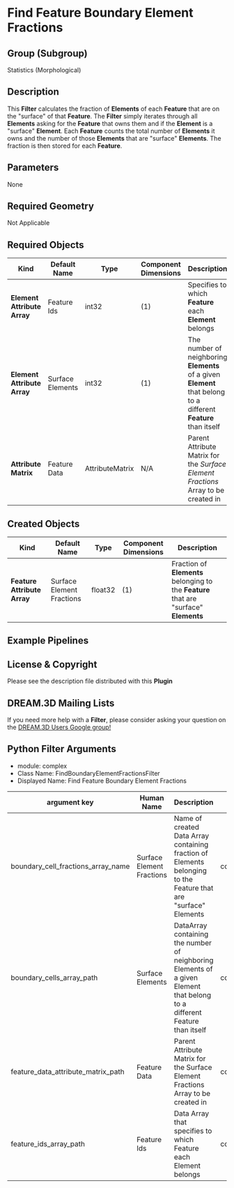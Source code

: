 # Find Feature Boundary Element Fractions


## Group (Subgroup)

Statistics (Morphological)

## Description

This **Filter** calculates the fraction of **Elements** of each **Feature** that are on the "surface" of that **Feature**.  The **Filter** simply iterates through all **Elements** asking for the **Feature** that owns them and if the **Element** is a "surface" **Element**.  Each **Feature** counts the total number of **Elements** it owns and the number of those **Elements** that are "surface" **Elements**.  The fraction is then stored for each **Feature**.

## Parameters

None

## Required Geometry

Not Applicable

## Required Objects

| Kind | Default Name | Type | Component Dimensions | Description |
|------|--------------|------|----------------------|-------------|
| **Element Attribute Array** | Feature Ids | int32 | (1) | Specifies to which **Feature** each **Element** belongs |
| **Element Attribute Array** | Surface Elements | int32 | (1) | The number of neighboring **Elements** of a given **Element** that belong to a different **Feature** than itself |
| **Attribute Matrix** | Feature Data | AttributeMatrix | N/A | Parent Attribute Matrix for the *Surface Element Fractions* Array to be created in |

## Created Objects

| Kind | Default Name | Type | Component Dimensions | Description |
|------|--------------|------|----------------------|-------------|
| **Feature Attribute Array** | Surface Element Fractions | float32 | (1) | Fraction of **Elements** belonging to the **Feature** that are "surface" **Elements** |

## Example Pipelines


## License & Copyright

Please see the description file distributed with this **Plugin**

## DREAM.3D Mailing Lists

If you need more help with a **Filter**, please consider asking your question on the [DREAM.3D Users Google group!](https://groups.google.com/forum/?hl=en#!forum/dream3d-users)


## Python Filter Arguments

+ module: complex
+ Class Name: FindBoundaryElementFractionsFilter
+ Displayed Name: Find Feature Boundary Element Fractions

| argument key | Human Name | Description | Parameter Type |
|--------------|------------|-------------|----------------|
| boundary_cell_fractions_array_name | Surface Element Fractions | Name of created Data Array containing fraction of Elements belonging to the Feature that are "surface" Elements | complex.DataObjectNameParameter |
| boundary_cells_array_path | Surface Elements | DataArray containing the number of neighboring Elements of a given Element that belong to a different Feature than itself | complex.ArraySelectionParameter |
| feature_data_attribute_matrix_path | Feature Data | Parent Attribute Matrix for the Surface Element Fractions Array to be created in | complex.AttributeMatrixSelectionParameter |
| feature_ids_array_path | Feature Ids | Data Array that specifies to which Feature each Element belongs | complex.ArraySelectionParameter |


